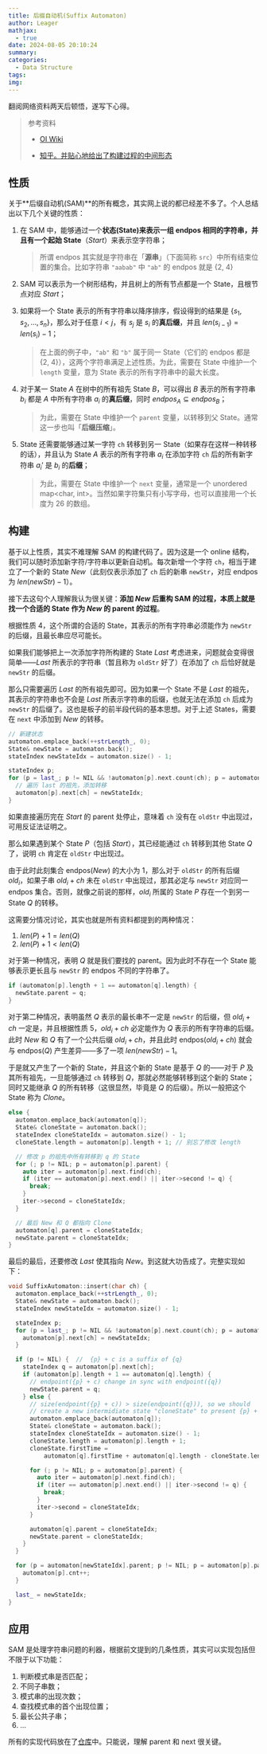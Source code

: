 ```yaml
---
title: 后缀自动机(Suffix Automaton)
author: Leager
mathjax:
  - true
date: 2024-08-05 20:10:24
summary:
categories:
  - Data Structure
tags:
img:
---
```


翻阅网络资料两天后顿悟，遂写下心得。

> 参考资料
>
> - [OI Wiki](https://oi-wiki.org/string/sam/#%E6%A3%80%E6%9F%A5%E5%AD%97%E7%AC%A6%E4%B8%B2%E6%98%AF%E5%90%A6%E5%87%BA%E7%8E%B0)
>
> - [知乎。并贴心地给出了构建过程的中间形态](https://zhuanlan.zhihu.com/p/410131141)

<!--more-->

## 性质

关于**后缀自动机(SAM)**的所有概念，其实网上说的都已经差不多了。个人总结出以下几个关键的性质：

1. 在 SAM 中，能够通过一个**状态(State)**来表示一组 endpos 相同的字符串，并且有一个**起始 State**（$Start$）来表示空字符串；
   
   > 所谓 endpos 其实就是字符串在「**源串**」（下面简称 `src`）中所有结束位置的集合。比如字符串 `"aabab"` 中 `"ab"` 的 endpos 就是 {2, 4}

2. SAM 可以表示为一个树形结构，并且树上的所有节点都是一个 State，且根节点对应 $Start$；
3. 如果将一个 State 表示的所有字符串以降序排序，假设得到的结果是 $\{s_1, s_2, \dots, s_n\}$，那么对于任意 $i<j$，有 $s_j$ 是 $s_i$ 的**真后缀**，并且 $len(s_{i-1}) = len(s_i) - 1$；
   
   > 在上面的例子中，`"ab"` 和 `"b"` 属于同一 State（它们的 endpos 都是 {2, 4}），这两个字符串满足上述性质。为此，需要在 State 中维护一个 `length` 变量，意为 State 表示的所有字符串中的最大长度。

4. 对于某一 State $A$ 在树中的所有祖先 State $B$，可以得出 $B$ 表示的所有字符串 $b_i$ 都是 $A$ 中所有字符串 $a_i$ 的**真后缀**，同时 $endpos_A \subseteq endpos_B$；

   > 为此，需要在 State 中维护一个 `parent` 变量，以转移到父 State。通常这一步也叫「**后缀压缩**」。

5. State 还需要能够通过某一字符 `ch` 转移到另一 State（如果存在这样一种转移的话），并且认为 State $A$ 表示的所有字符串 $a_i$ 在添加字符 `ch` 后的所有新字符串 $a_i'$ 是 $b_i$ 的**后缀**；

   > 为此，需要在 State 中维护一个 `next` 变量，通常是一个 unordered map<char, int>。当然如果字符集只有小写字母，也可以直接用一个长度为 26 的数组。

## 构建

基于以上性质，其实不难理解 SAM 的构建代码了。因为这是一个 online 结构，我们可以随时添加新字符/字符串以更新自动机。每次新增一个字符 `ch`，相当于建立了一个新的 State $New$（此刻仅表示添加了 `ch` 后的新串 `newStr`，对应 endpos 为 $len(newStr)-1$）。

接下去这句个人理解我认为很关键：**添加 $New$ 后重构 SAM 的过程，本质上就是找一个合适的 State 作为 $New$ 的 parent 的过程**。

根据性质 4，这个所谓的合适的 State，其表示的所有字符串必须能作为 `newStr` 的后缀，且最长串应尽可能长。

如果我们能够把上一次添加字符所构建的 State $Last$ 考虑进来，问题就会变得很简单——$Last$ 所表示的字符串（暂且称为 `oldStr` 好了）在添加了 `ch` 后恰好就是 `newStr` 的后缀。

那么只需要遍历 $Last$ 的所有祖先即可。因为如果一个 State 不是 $Last$ 的祖先，其表示的字符串也不会是 $Last$ 所表示字符串的后缀，也就无法在添加 `ch` 后成为 `newStr` 的后缀了。这也是板子的前半段代码的基本思想。对于上述 States，需要在 `next` 中添加到 $New$ 的转移。

```cpp
// 新建状态
automaton.emplace_back(++strLength_, 0);
State& newState = automaton.back();
stateIndex newStateIdx = automaton.size() - 1;

stateIndex p;
for (p = last_; p != NIL && !automaton[p].next.count(ch); p = automaton[p].parent) {
  // 遍历 last 的祖先，添加转移
  automaton[p].next[ch] = newStateIdx;
}
```

如果直接遍历完在 $Start$ 的 parent 处停止，意味着 `ch` 没有在 `oldStr` 中出现过，可用反证法证明之。

那么如果遇到某个 State $P$（包括 $Start$），其已经能通过 `ch` 转移到其他 State $Q$ 了，说明 `ch` 肯定在 `oldStr` 中出现过。

由于此时此刻集合 endpos($New$) 的大小为 1，那么对于 `oldStr` 的所有后缀 $old_i$，如果子串 $old_i + ch$ 未在 `oldStr` 中出现过，那其必定与 `newStr` 对应同一 endpos 集合。否则，就像之前说的那样，$old_i$ 所属的 State $P$ 存在一个到另一 State $Q$ 的转移。

这需要分情况讨论，其实也就是所有资料都提到的两种情况：

1. $len(P) + 1 = len(Q)$ 
2. $len(P) + 1 < len(Q)$ 

对于第一种情况，表明 $Q$ 就是我们要找的 parent。因为此时不存在一个 State 能够表示更长且与 `newStr` 的 endpos 不同的字符串了。

```cpp
if (automaton[p].length + 1 == automaton[q].length) {
  newState.parent = q;
}
```

对于第二种情况，表明虽然 $Q$ 表示的最长串不一定是 `newStr` 的后缀，但 $old_i + ch$ 一定是，并且根据性质 5，$old_i + ch$ 必定能作为 $Q$ 表示的所有字符串的后缀。此时 $New$ 和 $Q$ 有了一个公共后缀 $old_i + ch$，并且此时 endpos($old_i + ch$) 就会与 endpos($Q$) 产生差异——多了一项 $len(newStr)-1$。

于是就又产生了一个新的 State，并且这个新的 State 是基于 $Q$ 的——对于 $P$ 及其所有祖先，一旦能够通过 `ch` 转移到 $Q$，那就必然能够转移到这个新的 State；同时又能继承 $Q$ 的所有转移（这很显然，毕竟是 $Q$ 的后缀）。所以一般把这个 State 称为 $Clone$。

```cpp
else {
  automaton.emplace_back(automaton[q]);
  State& cloneState = automaton.back();
  stateIndex cloneStateIdx = automaton.size() - 1;
  cloneState.length = automaton[p].length + 1; // 别忘了修改 length

  // 修改 p 的祖先中所有转移到 q 的 State
  for (; p != NIL; p = automaton[p].parent) {
    auto iter = automaton[p].next.find(ch);
    if (iter == automaton[p].next.end() || iter->second != q) {
      break;
    }
    iter->second = cloneStateIdx;
  }

  // 最后 New 和 Q 都指向 Clone
  automaton[q].parent = cloneStateIdx;
  newState.parent = cloneStateIdx;
}
```

最后的最后，还要修改 $Last$ 使其指向 $New$。到这就大功告成了。完整实现如下：

```cpp
void SuffixAutomaton::insert(char ch) {
  automaton.emplace_back(++strLength_, 0);
  State& newState = automaton.back();
  stateIndex newStateIdx = automaton.size() - 1;

  stateIndex p;
  for (p = last_; p != NIL && !automaton[p].next.count(ch); p = automaton[p].parent) {
    automaton[p].next[ch] = newStateIdx;
  }

  if (p != NIL) {  //  {p} + c is a suffix of {q}
    stateIndex q = automaton[p].next[ch];
    if (automaton[p].length + 1 == automaton[q].length) {
      // endpoint({p} + c) change in sync with endpoint({q})
      newState.parent = q;
    } else {
      // size(endpoint({p} + c)) > size(endpoint({q})), so we should
      // create a new intermidiate state "cloneState" to present {p} + c
      automaton.emplace_back(automaton[q]);
      State& cloneState = automaton.back();
      stateIndex cloneStateIdx = automaton.size() - 1;
      cloneState.length = automaton[p].length + 1;
      cloneState.firstTime =
          automaton[q].firstTime + automaton[q].length - cloneState.length;

      for (; p != NIL; p = automaton[p].parent) {
        auto iter = automaton[p].next.find(ch);
        if (iter == automaton[p].next.end() || iter->second != q) {
          break;
        }
        iter->second = cloneStateIdx;
      }

      automaton[q].parent = cloneStateIdx;
      newState.parent = cloneStateIdx;
    }
  }

  for (p = automaton[newStateIdx].parent; p != NIL; p = automaton[p].parent) {
    automaton[p].cnt++;
  }

  last_ = newStateIdx;
}
```

## 应用

SAM 是处理字符串问题的利器，根据前文提到的几条性质，其实可以实现包括但不限于以下功能：

1. 判断模式串是否匹配；
2. 不同子串数；
3. 模式串的出现次数；
4. 查找模式串的首个出现位置；
5. 最长公共子串；
6. ...

所有的实现代码放在了[仓库](https://github.com/Leager-zju/DataStructures/tree/main/SuffixAutomaton)中。只能说，理解 parent 和 next 很关键。